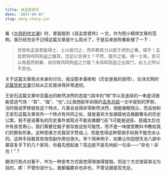 ```yaml
---
title: 读孟尝君传
date: '2017-04-03'
slug: meng-chang-jun
---
```


看《[大师的作文课](/cn/2017/03/master-wrting/)》时，里面提到《读孟尝君传》一文，作为短小精悍文章的范例。我已经完全不记得这篇文章是什么观点了，于是后来放狗重新搜了一下：

> 世皆称孟尝君能得士，士以故归之，而卒赖其力以脱于虎豹之秦。嗟乎！孟尝君特鸡鸣狗盗之雄耳，岂足以言得士？不然，擅齐之强，得一士焉，宜可以南面而制秦，尚何取鸡鸣狗盗之力哉？夫鸡鸣狗盗之出其门，此士之所以不至也。

关于这篇文章观点本身的讨论，我没那本事掺和（历史是我的弱项），古诗文网的[这篇赏析文章](http://www.gushiwen.org/GuShiWen_9daf21454d.aspx)已经从正反面讲得非常透彻。

王安石这篇文章中显露出的断然决然的态度^[其中的“特”字以及连续的一串虚词很能营造气场：“耳”、“哉”、“也”。]让我想起年初我的[去年总结](/cn/2017/01/blog/)一文中提到的罗胖。当时我说罗胖就有这个特点，凡事会说得非常断然决然，很能催眠观众，而且他和王安石这篇文章另外一个特点有共同之处，就是喜欢大张旗鼓地去推翻著名的历史公案。我不是说著名的历史事件或观点不能去推翻^[岳飞可能是逆臣、慈禧太后也许有良苦用心，我们需要在脑子里存放这些可能性，而不是一味接受教科书教给我们的那些形象。这种思维方式我双手赞成。]，而是觉得这种营销手段我不能完全认同。这种手段极其有效但副作用也很大。举个简单例子，如果让你回想天龙八部中慕容复手下的几个家将，你最先想起谁？耳边是不是先响起一句话——“非也！非也！”？

跟流行观点对着干，作为一种思考方式我觉得很值得提倡，但这个方式很容易沦为目的，即：不管你说什么，我都偏要非也非也，不管证据是否充足。
